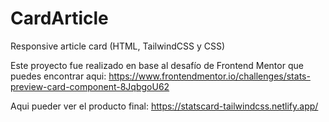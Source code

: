 # CardArticle
Responsive article card (HTML, TailwindCSS y CSS)

Este proyecto fue realizado en base al desafío de Frontend Mentor que puedes encontrar aqui:
https://www.frontendmentor.io/challenges/stats-preview-card-component-8JqbgoU62

Aqui pueder ver el producto final:
https://statscard-tailwindcss.netlify.app/
